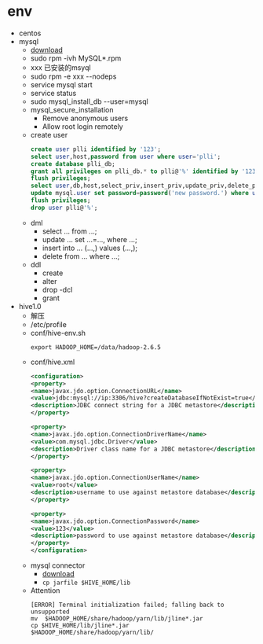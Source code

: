 # env
- centos
- mysql
    - [download](https://dev.mysql.com/downloads/mysql/)
    - sudo rpm -ivh MySQL*.rpm
    - xxx 已安装的msyql
    - sudo rpm -e xxx --nodeps 
    - service mysql start
    - service status 
    - sudo mysql_install_db --user=mysql
    - mysql_secure_installation
        - Remove anonymous users
        - Allow root login remotely
    - create user
        ```sql
        create user plli identified by '123';
        select user,host,password from user where user='plli';
        create database plli_db;
        grant all privileges on plli_db.* to plli@'%' identified by '123';
        flush privileges;
        select user,db,host,select_priv,insert_priv,update_priv,delete_priv from mysql.db where user='plli';
        update mysql.user set password=password('new password.') where user='plli' and host='%';
        flush privileges;
        drop user plli@'%';
        ```
    - dml
        - select ... from ...;
        - update ... set ...=..., where ...;
        - insert into ... (...,) values (...,);
        - delete from ... where ...;
    - ddl 
        - create
        - alter
        - drop
    -dcl 
        - grant
- hive1.0
    - 解压
    - /etc/profile
    - conf/hive-env.sh
        ```shell
        export HADOOP_HOME=/data/hadoop-2.6.5
        ```
    - conf/hive.xml
        ```xml
        <configuration>
        <property>
        <name>javax.jdo.option.ConnectionURL</name>
        <value>jdbc:mysql://ip:3306/hive?createDatabaseIfNotExist=true</value>
        <description>JDBC connect string for a JDBC metastore</description>
        </property>

        <property>
        <name>javax.jdo.option.ConnectionDriverName</name>
        <value>com.mysql.jdbc.Driver</value>
        <description>Driver class name for a JDBC metastore</description>
        </property>

        <property>
        <name>javax.jdo.option.ConnectionUserName</name>
        <value>root</value>
        <description>username to use against metastore database</description>
        </property>

        <property>
        <name>javax.jdo.option.ConnectionPassword</name>
        <value>123</value>
        <description>password to use against metastore database</description>
        </property>
        </configuration>
        ```
    - mysql connector
        - [download](https://dev.mysql.com/downloads/connector/j/5.1.html)
        - `cp jarfile $HIVE_HOME/lib`
    - Attention
        ```shell
        [ERROR] Terminal initialization failed; falling back to unsupported
        mv  $HADOOP_HOME/share/hadoop/yarn/lib/jline*.jar
        cp $HIVE_HOME/lib/jline*.jar $HADOOP_HOME/share/hadoop/yarn/lib/
        ``` 